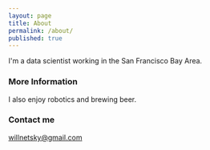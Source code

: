 ```yaml
---
layout: page
title: About
permalink: /about/
published: true
---
```



I'm a data scientist working in the San Francisco Bay Area. 

### More Information

I also enjoy robotics and brewing beer.

### Contact me

[willnetsky@gmail.com](mailto:willnetsky@gmail.com)
